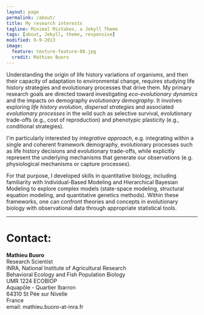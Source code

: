 ```yaml
---
layout: page
permalink: /about/
title: My research interests
tagline: Minimal Mistakes, a Jekyll Theme
tags: [about, Jekyll, theme, responsive]
modified: 9-9-2013
image:
  feature: texture-feature-08.jpg
  credit: Mathieu Buoro
---
```




Understanding the origin of life history variations of organisms, and then their capacity of adaptation to environmental change, requires studying life history strategies and evolutionary processes that drive them. My primary research goals are directed toward investigating _eco-evolutionary dynamics_ and the impacts on demography _evolutionary demography_. It involves exploring _life history evolution_, _dispersal strategies_ and associated _evolutionary processes_ in the wild such as selective survival, evolutionary trade-offs (e.g., cost of reproduction) and phenotypic plasticity (e.g., conditional strategies).  



I'm particularly interested by _integrative approach_, e.g. integrating within a single and coherent framework demography, evolutionary processes such as life history decisions and evolutionary trade-offs, while explicitly represent the underlying mechanisms that generate our observations (e.g. physiological mechanisms or capture processes).  



For that purpose, I developed skills in quantitative biology, including familiarity with Individual-Based Modeling and Hierarchical Bayesian Modeling to explore complex models (state-space modeling, structural equation modeling, and quantitative genetics methods). Within these frameworks, one can confront theories and concepts in evolutionary biology with observational data through appropriate statistical tools.  


---

# Contact:
__Mathieu Buoro__  
Research Scientist  
INRA, National Institute of Agricultural Research  
Behavioral Ecology and Fish Population Biology  
UMR 1224 ECOBIOP  
Aquapôle - Quartier Ibarron  
64310 St Pée sur Nivelle  
France    
email: mathieu.buoro-at-inra.fr 
